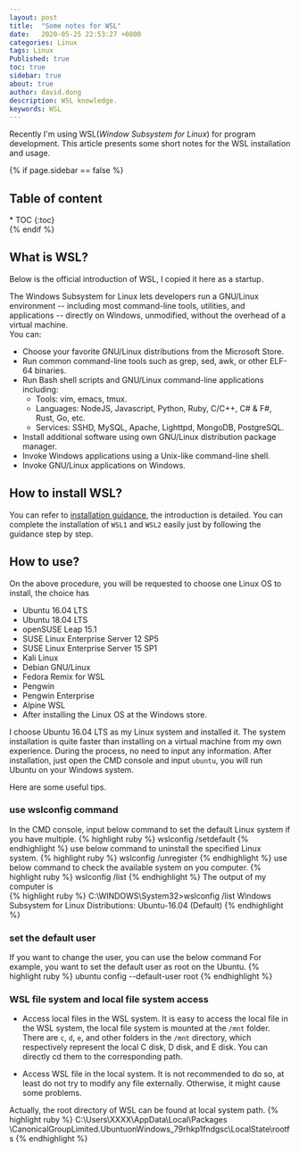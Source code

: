 ```yaml
---
layout: post
title:  "Some notes for WSL"
date:   2020-05-25 22:53:27 +0800
categories: Linux
tags: Linux
Published: true
toc: true
sidebar: true
about: true
author: david.dong
description: WSL knowledge.
keywords: WSL
---
```

Recently I'm using WSL(*Window Subsystem for Linux*) for program development. This article presents some short notes for the WSL installation and usage.

{% if page.sidebar == false %}
<div class = "separator"></div>
<h2 class="no_toc">Table of content</h2> 
* TOC
{:toc}
<div class = "separator"></div>
{% endif %}

## What is WSL?
Below is the official introduction of WSL, I copied it here as a startup.

>    
The Windows Subsystem for Linux lets developers run a GNU/Linux environment -- including most command-line tools, utilities, and applications -- directly on Windows, unmodified, without the overhead of a virtual machine.   
You can:   
+ Choose your favorite GNU/Linux distributions from the Microsoft Store.
+ Run common command-line tools such as grep, sed, awk, or other ELF-64 binaries.
+ Run Bash shell scripts and GNU/Linux command-line applications including:   
  + Tools: vim, emacs, tmux.    
  + Languages: NodeJS, Javascript, Python, Ruby, C/C++, C# & F#, Rust, Go, etc.    
  + Services: SSHD, MySQL, Apache, Lighttpd, MongoDB, PostgreSQL.   
+ Install additional software using own GNU/Linux distribution package manager.
+ Invoke Windows applications using a Unix-like command-line shell.
+ Invoke GNU/Linux applications on Windows.

## How to install WSL?
You can refer to [installation guidance](https://docs.microsoft.com/en-us/windows/wsl/install-win10), the introduction is detailed. You can complete the installation of `WSL1` and `WSL2` easily just by following the guidance step by step. 

## How to use?
On the above procedure, you will be requested to choose one Linux OS to install, the choice has 
+ Ubuntu 16.04 LTS
+ Ubuntu 18.04 LTS
+ openSUSE Leap 15.1
+ SUSE Linux Enterprise Server 12 SP5
+ SUSE Linux Enterprise Server 15 SP1
+ Kali Linux
+ Debian GNU/Linux
+ Fedora Remix for WSL
+ Pengwin
+ Pengwin Enterprise
+ Alpine WSL
+ After installing the Linux OS at the Windows store.

I choose Ubuntu 16.04 LTS as my Linux system and installed it. The system installation is quite faster than installing on a virtual machine from my own experience. During the process, no need to input any information. 
After installation, just open the CMD console and input `ubuntu`, you will run Ubuntu on your Windows system. 

Here are some useful tips.

### use wslconfig command
In the CMD console, input below command to set the default Linux system if you have multiple.
{% highlight ruby %}
wslconfig /setdefault <DistributionName>
{% endhighlight %}
use below command to uninstall the specified Linux system.
{% highlight ruby %}
wslconfig /unregister <DistributionName>
{% endhighlight %}
use below command to check the available system on you computer.
{% highlight ruby %}
wslconfig /list
{% endhighlight %}
The output of my computer is  
{% highlight ruby %}
C:\WINDOWS\System32>wslconfig /list
Windows Subsystem for Linux Distributions:
Ubuntu-16.04 (Default)
{% endhighlight %}

### set the default user
If you want to change the user, you can use the below command 
For example, you want to set the default user as root on the Ubuntu.
{% highlight ruby %}
ubuntu config --default-user root
{% endhighlight %}

### WSL file system and local file system access
+ Access local files in the WSL system. 
It is easy to access the local file in the WSL system, the local file system is mounted at the `/mnt` folder. There are `c`, `d`, `e`, and other folders in the `/mnt` directory, which respectively represent the local C disk, D disk, and E disk. You can directly cd them to the corresponding path.

+ Access WSL file in the local system. 
It is not recommended to do so, at least do not try to modify any file externally. Otherwise, it might cause some problems.

Actually, the root directory of WSL can be found at local system path.
{% highlight ruby %}
C:\Users\XXXX\AppData\Local\Packages
\CanonicalGroupLimited.UbuntuonWindows_79rhkp1fndgsc\LocalState\rootfs
{% endhighlight %}
